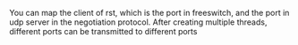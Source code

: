 You can map the client of rst, which is the port in freeswitch, and the port in udp server in the negotiation protocol. After creating multiple threads, different ports can be transmitted to different ports
